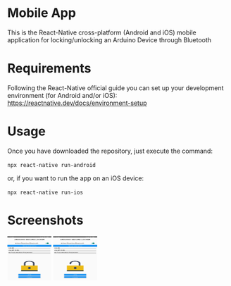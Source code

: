 # Mobile App

This is the React-Native cross-platform (Android and iOS) mobile application for locking/unlocking an Arduino Device through Bluetooth

# Requirements

Following the React-Native official guide you can set up your development environment (for Android and/or iOS):
https://reactnative.dev/docs/environment-setup

# Usage

Once you have downloaded the repository, just execute the command:

`npx react-native run-android`

or, if you want to run the app on an iOS device:

`npx react-native run-ios`

# Screenshots

<img src="https://raw.githubusercontent.com/DistributedSystemsProject/MobileApp/master/src/images/screenshots/locked_screen.jpg" alt="Screen 1" width="100" height="100">
<img src="https://raw.githubusercontent.com/DistributedSystemsProject/MobileApp/master/src/images/screenshots/unlocked_screen.jpg" alt="Screen 2" width="100" height="100">

